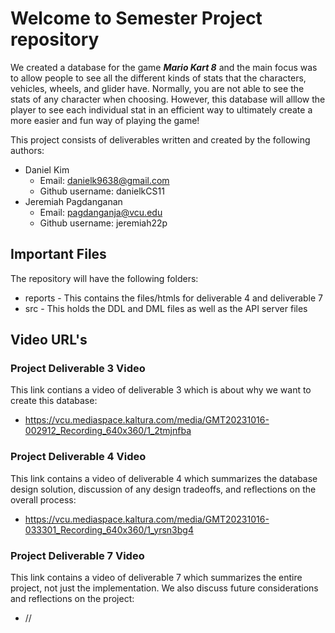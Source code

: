 # Welcome to Semester Project repository

We created a database for the game ***Mario Kart 8*** and the main focus was to allow people to see all the different kinds of stats that the characters, vehicles, wheels, and glider have. 
Normally, you are not able to see the stats of any character when choosing. However, this database will alllow the player to see each individual stat in an efficient way to ultimately create a more easier and fun way of playing the game!

This project consists of deliverables written and created by the following authors:
- Daniel Kim
  - Email: danielk9638@gmail.com
  - Github username: danielkCS11
- Jeremiah Pagdanganan
  - Email: pagdanganja@vcu.edu
  - Github username: jeremiah22p

## Important Files

The repository will have the following folders:
- reports - This contains the files/htmls for deliverable 4 and deliverable 7
- src - This holds the DDL and DML files as well as the API server files

## Video URL's

### Project Deliverable 3 Video
This link contians a video of deliverable 3 which is about why we want to create this database: 

- https://vcu.mediaspace.kaltura.com/media/GMT20231016-002912_Recording_640x360/1_2tmjnfba 

### Project Deliverable 4 Video
This link contains a video of deliverable 4 which summarizes the database design solution, discussion of any design tradeoffs, and reflections on the overall process:

- https://vcu.mediaspace.kaltura.com/media/GMT20231016-033301_Recording_640x360/1_yrsn3bg4 

### Project Deliverable 7 Video
This link contains a video of deliverable 7 which summarizes the entire project, not just the implementation. We also discuss future considerations and reflections on the project:

- //